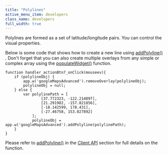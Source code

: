 ```yaml
---
title: "Polylines"
active_menu_item: developers
class_name: developers
full_width: true
---
```



Polylines are formed as a set of latitude/longitude pairs. You can control the visual properties.

Below is some code that shows how to create a new line using [addPolyline()](../../../../scripting-apis/client-api/widget-object-functions/advanced-maps/addpolyline) . Don't forget that you can also create multiple overlays from any simple or complex array using the [populateWidget()](../using-populatewidget) function.

    function handler_actionBtn7_onClick(mouseev){
        if (polylineObj) {
            app.w('googleMapsAdvanced').removeOverlay(polylineObj);
            polylineObj = null;
        } else {
            var polylinePath = [
                    [37.772323, -122.214897],
                    [21.291982, -157.821856],
                    [-18.142599, 178.431],
                    [-27.46758, 153.027892]
                ];
                polylineObj = app.w('googleMapsAdvanced').addPolyline(polylinePath);
        }
    }
   

Please refer to [addPolyline()](../../../../scripting-apis/client-api/widget-object-functions/advanced-maps/addpolyline) in the [Client API](../../../../scripting-apis/client-api/) section for full details on the function.

